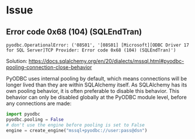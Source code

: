 # Issue

## Error code 0x68 (104) (SQLEndTran)
`pyodbc.OperationalError: ('08S01', '[08S01] [Microsoft][ODBC Driver 17 for SQL Server]TCP Provider: Error code 0x68 (104) (SQLEndTran)')`

Solution: 
https://docs.sqlalchemy.org/en/20/dialects/mssql.html#pyodbc-pooling-connection-close-behavior

PyODBC uses internal pooling by default, which means connections will be longer lived than they are within SQLAlchemy itself. 
As SQLAlchemy has its own pooling behavior, it is often preferable to disable this behavior. 
This behavior can only be disabled globally at the PyODBC module level, before any connections are made:
```py
import pyodbc
pyodbc.pooling = False
# don't use the engine before pooling is set to False
engine = create_engine("mssql+pyodbc://user:pass@dsn")
```

